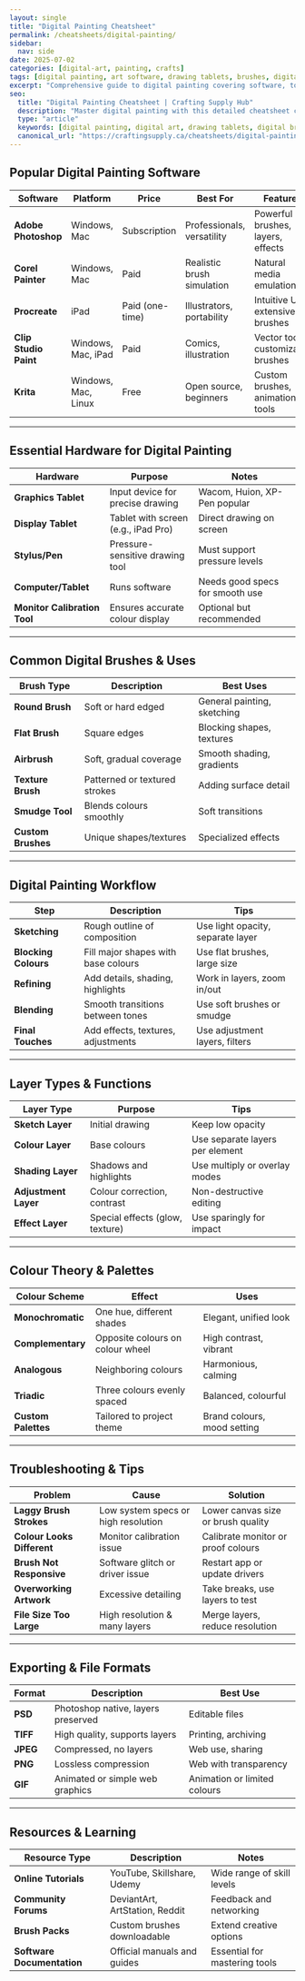 ```yaml
---
layout: single
title: "Digital Painting Cheatsheet"
permalink: /cheatsheets/digital-painting/
sidebar:
  nav: side
date: 2025-07-02
categories: [digital-art, painting, crafts]
tags: [digital painting, art software, drawing tablets, brushes, digital art techniques, cheatsheet]
excerpt: "Comprehensive guide to digital painting covering software, tools, brushes, techniques, and workflow tips for artists of all levels."
seo:
  title: "Digital Painting Cheatsheet | Crafting Supply Hub"
  description: "Master digital painting with this detailed cheatsheet covering essential software, hardware, brushes, techniques, and best practices."
  type: "article"
  keywords: [digital painting, digital art, drawing tablets, digital brushes, art software]
  canonical_url: "https://craftingsupply.ca/cheatsheets/digital-painting/"
---
```


## Popular Digital Painting Software

| Software            | Platform       | Price             | Best For                      | Features                        |
|---------------------|----------------|-------------------|-------------------------------|--------------------------------|
| **Adobe Photoshop**  | Windows, Mac   | Subscription      | Professionals, versatility     | Powerful brushes, layers, effects |
| **Corel Painter**    | Windows, Mac   | Paid              | Realistic brush simulation    | Natural media emulation          |
| **Procreate**        | iPad           | Paid (one-time)   | Illustrators, portability     | Intuitive UI, extensive brushes  |
| **Clip Studio Paint**| Windows, Mac, iPad | Paid           | Comics, illustration          | Vector tools, customizable brushes|
| **Krita**            | Windows, Mac, Linux | Free            | Open source, beginners        | Custom brushes, animation tools  |

---

## Essential Hardware for Digital Painting

| Hardware            | Purpose                          | Notes                          |
|---------------------|---------------------------------|--------------------------------|
| **Graphics Tablet**  | Input device for precise drawing | Wacom, Huion, XP-Pen popular   |
| **Display Tablet**   | Tablet with screen (e.g., iPad Pro) | Direct drawing on screen      |
| **Stylus/Pen**      | Pressure-sensitive drawing tool  | Must support pressure levels   |
| **Computer/Tablet**  | Runs software                    | Needs good specs for smooth use|
| **Monitor Calibration Tool** | Ensures accurate colour display | Optional but recommended       |

---

## Common Digital Brushes & Uses

| Brush Type          | Description                     | Best Uses                     |
|---------------------|---------------------------------|-------------------------------|
| **Round Brush**     | Soft or hard edged              | General painting, sketching   |
| **Flat Brush**      | Square edges                   | Blocking shapes, textures     |
| **Airbrush**        | Soft, gradual coverage         | Smooth shading, gradients     |
| **Texture Brush**   | Patterned or textured strokes  | Adding surface detail         |
| **Smudge Tool**    | Blends colours smoothly          | Soft transitions              |
| **Custom Brushes**  | Unique shapes/textures          | Specialized effects           |

---

## Digital Painting Workflow

| Step                | Description                     | Tips                          |
|---------------------|---------------------------------|-------------------------------|
| **Sketching**       | Rough outline of composition    | Use light opacity, separate layer |
| **Blocking Colours** | Fill major shapes with base colours | Use flat brushes, large size  |
| **Refining**        | Add details, shading, highlights | Work in layers, zoom in/out   |
| **Blending**        | Smooth transitions between tones | Use soft brushes or smudge    |
| **Final Touches**   | Add effects, textures, adjustments | Use adjustment layers, filters|

---

## Layer Types & Functions

| Layer Type          | Purpose                         | Tips                          |
|---------------------|---------------------------------|-------------------------------|
| **Sketch Layer**    | Initial drawing                 | Keep low opacity              |
| **Colour Layer**    | Base colours                    | Use separate layers per element|
| **Shading Layer**  | Shadows and highlights         | Use multiply or overlay modes |
| **Adjustment Layer**| Colour correction, contrast     | Non-destructive editing       |
| **Effect Layer**   | Special effects (glow, texture)| Use sparingly for impact      |

---

## Colour Theory & Palettes

| Colour Scheme        | Effect                          | Uses                          |
|---------------------|--------------------------------|-------------------------------|
| **Monochromatic**   | One hue, different shades      | Elegant, unified look          |
| **Complementary**   | Opposite colours on colour wheel | High contrast, vibrant         |
| **Analogous**       | Neighboring colours             | Harmonious, calming            |
| **Triadic**         | Three colours evenly spaced     | Balanced, colourful             |
| **Custom Palettes** | Tailored to project theme      | Brand colours, mood setting     |

---

## Troubleshooting & Tips

| Problem             | Cause                          | Solution                      |
|---------------------|--------------------------------|-------------------------------|
| **Laggy Brush Strokes** | Low system specs or high resolution | Lower canvas size or brush quality |
| **Colour Looks Different** | Monitor calibration issue    | Calibrate monitor or proof colours |
| **Brush Not Responsive** | Software glitch or driver issue | Restart app or update drivers  |
| **Overworking Artwork** | Excessive detailing          | Take breaks, use layers to test|
| **File Size Too Large** | High resolution & many layers| Merge layers, reduce resolution|

---

## Exporting & File Formats

| Format              | Description                    | Best Use                      |
|---------------------|--------------------------------|-------------------------------|
| **PSD**             | Photoshop native, layers preserved | Editable files                |
| **TIFF**            | High quality, supports layers   | Printing, archiving           |
| **JPEG**            | Compressed, no layers           | Web use, sharing              |
| **PNG**             | Lossless compression            | Web with transparency        |
| **GIF**             | Animated or simple web graphics | Animation or limited colours  |

---

## Resources & Learning

| Resource Type       | Description                   | Notes                          |
|---------------------|-------------------------------|-------------------------------|
| **Online Tutorials** | YouTube, Skillshare, Udemy    | Wide range of skill levels     |
| **Community Forums** | DeviantArt, ArtStation, Reddit| Feedback and networking        |
| **Brush Packs**      | Custom brushes downloadable   | Extend creative options        |
| **Software Documentation** | Official manuals and guides | Essential for mastering tools |
